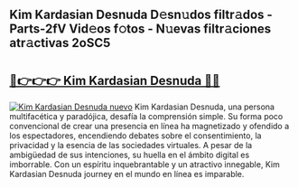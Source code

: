 ## Kim Kardasian Desnuda D𝚎sn𝚞dos filtr𝚊dos - Parts-2fV Vid𝚎os f𝚘tos - N𝚞evas filtr𝚊ciones atr𝚊ctivas 2oSC5

# <h2><a href="http://mbaj14.tromn.icu/?c=Kim+Kardasian+Desnuda">🔗👉👉👉 Kim Kardasian Desnuda 🔗🔗</a></h2>

[![Kim Kardasian Desnuda nuevo](https://i.imgur.com/pEAQMta.gif)](http://mbaj14.tromn.icu/?c=Kim+Kardasian+Desnuda)
Kim Kardasian Desnuda, una persona multifacética y paradójica, desafía la comprensión simple. Su forma poco convencional de crear una presencia en línea ha magnetizado y ofendido a los espectadores, encendiendo debates sobre el consentimiento, la privacidad y la esencia de las sociedades virtuales. A pesar de la ambigüedad de sus intenciones, su huella en el ámbito digital es imborrable. Con un espíritu inquebrantable y un atractivo innegable, Kim Kardasian Desnuda journey en el mundo en línea es imparable.
